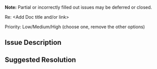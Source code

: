 **Note:** Partial or incorrectly filled out issues may be deferred or closed.

Re: <Add Doc title and/or link>

Priority: Low/Medium/High (choose one, remove the other options)

## Issue Description

## Suggested Resolution
